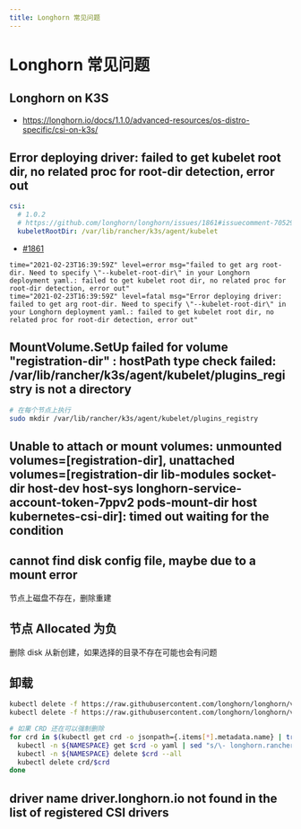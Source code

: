 ```yaml
---
title: Longhorn 常见问题
---
```


# Longhorn 常见问题


## Longhorn on K3S
* https://longhorn.io/docs/1.1.0/advanced-resources/os-distro-specific/csi-on-k3s/

## Error deploying driver: failed to get kubelet root dir, no related proc for root-dir detection, error out

```yaml
csi:
  # 1.0.2
  # https://github.com/longhorn/longhorn/issues/1861#issuecomment-705297295
  kubeletRootDir: /var/lib/rancher/k3s/agent/kubelet
```

* [#1861](https://github.com/longhorn/longhorn/issues/1861)

```
time="2021-02-23T16:39:59Z" level=error msg="failed to get arg root-dir. Need to specify \"--kubelet-root-dir\" in your Longhorn deployment yaml.: failed to get kubelet root dir, no related proc for root-dir detection, error out"
time="2021-02-23T16:39:59Z" level=fatal msg="Error deploying driver: failed to get arg root-dir. Need to specify \"--kubelet-root-dir\" in your Longhorn deployment yaml.: failed to get kubelet root dir, no related proc for root-dir detection, error out"
```

## MountVolume.SetUp failed for volume "registration-dir" : hostPath type check failed: /var/lib/rancher/k3s/agent/kubelet/plugins_registry is not a directory

```bash
# 在每个节点上执行
sudo mkdir /var/lib/rancher/k3s/agent/kubelet/plugins_registry
```

## Unable to attach or mount volumes: unmounted volumes=[registration-dir], unattached volumes=[registration-dir lib-modules socket-dir host-dev host-sys longhorn-service-account-token-7ppv2 pods-mount-dir host kubernetes-csi-dir]: timed out waiting for the condition

## cannot find disk config file, maybe due to a mount error
节点上磁盘不存在，删除重建

## 节点 Allocated 为负
删除 disk 从新创建，如果选择的目录不存在可能也会有问题

## 卸载

```bash
kubectl delete -f https://raw.githubusercontent.com/longhorn/longhorn/v1.1.0/deploy/longhorn.yaml
kubectl delete -f https://raw.githubusercontent.com/longhorn/longhorn/v1.1.0/uninstall/uninstall.yaml

# 如果 CRD 还在可以强制删除
for crd in $(kubectl get crd -o jsonpath={.items[*].metadata.name} | tr ' ' '\n' | grep longhorn.rancher.io); do
  kubectl -n ${NAMESPACE} get $crd -o yaml | sed "s/\- longhorn.rancher.io//g" | kubectl apply -f -
  kubectl -n ${NAMESPACE} delete $crd --all
  kubectl delete crd/$crd
done
```

## driver name driver.longhorn.io not found in the list of registered CSI drivers
